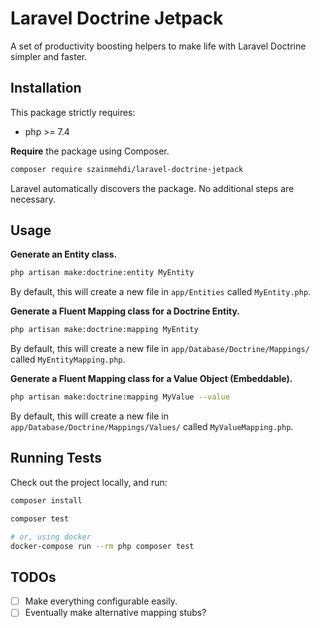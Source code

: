 # Laravel Doctrine Jetpack

A set of productivity boosting helpers to make life with Laravel Doctrine simpler and faster.

## Installation

This package strictly requires:
- php >= 7.4

**Require** the package using Composer.

```bash
composer require szainmehdi/laravel-doctrine-jetpack
```

Laravel automatically discovers the package. No additional steps are necessary.

## Usage

**Generate an Entity class.**

```bash
php artisan make:doctrine:entity MyEntity
```

By default, this will create a new file in `app/Entities` called `MyEntity.php`. 

**Generate a Fluent Mapping class for a Doctrine Entity.**

```bash
php artisan make:doctrine:mapping MyEntity
```

By default, this will create a new file in `app/Database/Doctrine/Mappings/` called `MyEntityMapping.php`. 

**Generate a Fluent Mapping class for a Value Object (Embeddable).**

```bash
php artisan make:doctrine:mapping MyValue --value
```

By default, this will create a new file in `app/Database/Doctrine/Mappings/Values/` called `MyValueMapping.php`. 

## Running Tests
Check out the project locally, and run:

```bash
composer install

composer test

# or, using docker
docker-compose run --rm php composer test
```

## TODOs
- [ ] Make everything configurable easily.
- [ ] Eventually make alternative mapping stubs?
